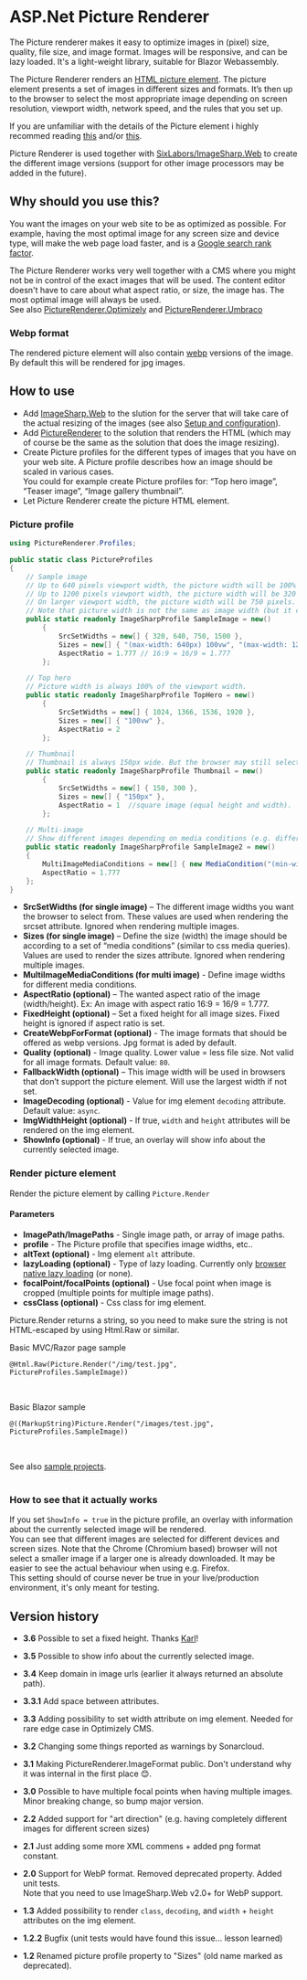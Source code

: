 # ASP.Net Picture Renderer
The Picture renderer makes it easy to optimize images in (pixel) size, quality, file size, and image format. 
Images will be responsive, and can be lazy loaded.
It's a light-weight library, suitable for Blazor Webassembly.

The Picture Renderer renders an [HTML picture element](https://webdesign.tutsplus.com/tutorials/quick-tip-how-to-use-html5-picture-for-responsive-images--cms-21015). The picture element presents a set of images in different sizes and formats. 
It’s then up to the browser to select the most appropriate image depending on screen resolution, viewport width, network speed, and the rules that you set up.

If you are unfamiliar with the details of the Picture element i highly recommed reading
 [this](https://webdesign.tutsplus.com/tutorials/quick-tip-how-to-use-html5-picture-for-responsive-images--cms-21015) and/or [this](https://www.smashingmagazine.com/2014/05/responsive-images-done-right-guide-picture-srcset/).

Picture Renderer is used together with [SixLabors/ImageSharp.Web](https://github.com/SixLabors/ImageSharp.Web) to create the different image versions (support for other image processors may be added in the future).

## Why should you use this?
You want the images on your web site to be as optimized as possible. For example, having the most optimal image for any screen size and device type, 
will make the web page load faster, 
and is a [Google search rank factor](https://developers.google.com/search/docs/advanced/guidelines/google-images#optimize-for-speed).
<br>
 
The Picture Renderer works very well together with a CMS where you might not be in control of the exact images that will be used. 
The content editor doesn't have to care about what aspect ratio, or size, the image has. The most optimal image will always be used.<br>
See also [PictureRenderer.Optimizely](https://github.com/ErikHen/PictureRenderer.Optimizely) and [PictureRenderer.Umbraco](https://github.com/ErikHen/PictureRenderer.Umbraco)


### Webp format
The rendered picture element will also contain [webp](https://developers.google.com/speed/webp/) versions of the image. By default this will be rendered for jpg images.

## How to use
* Add [ImageSharp.Web](https://www.nuget.org/packages/SixLabors.ImageSharp.Web/) to the slution for the server that will take care of the actual resizing of the images (see also [Setup and configuration](https://docs.sixlabors.com/articles/imagesharp.web/gettingstarted.html#setup-and-configuration)).
* Add [PictureRenderer](https://www.nuget.org/packages/PictureRenderer/) to the solution that renders the HTML (which may of course be the same as the solution that does the image resizing).
* Create Picture profiles for the different types of images that you have on your web site. A Picture profile describes how an image should be scaled in various cases. <br>
You could for example create Picture profiles for: “Top hero image”, “Teaser image”, “Image gallery thumbnail”.
* Let Picture Renderer create the picture HTML element.

### Picture profile
```c#
using PictureRenderer.Profiles;

public static class PictureProfiles
{
    // Sample image
    // Up to 640 pixels viewport width, the picture width will be 100% of the viewport minus 40 pixels.
    // Up to 1200 pixels viewport width, the picture width will be 320 pixels.
    // On larger viewport width, the picture width will be 750 pixels.
    // Note that picture width is not the same as image width (but it can be, on screens with a "device pixel ratio" of 1).
    public static readonly ImageSharpProfile SampleImage = new() 
        {
            SrcSetWidths = new[] { 320, 640, 750, 1500 },
            Sizes = new[] { "(max-width: 640px) 100vw", "(max-width: 1200px) 320px", "750px" },
            AspectRatio = 1.777 // 16:9 = 16/9 = 1.777
        };

    // Top hero
    // Picture width is always 100% of the viewport width.
    public static readonly ImageSharpProfile TopHero = new()
        {
            SrcSetWidths = new[] { 1024, 1366, 1536, 1920 },
            Sizes = new[] { "100vw" },
            AspectRatio = 2
        };

    // Thumbnail
    // Thumbnail is always 150px wide. But the browser may still select the 300px image for a high resolution screen (e.g. mobile or tablet screens).
    public static readonly ImageSharpProfile Thumbnail = new()
        {
            SrcSetWidths = new[] { 150, 300 },
            Sizes = new[] { "150px" },
            AspectRatio = 1  //square image (equal height and width).
        };

    // Multi-image
    // Show different images depending on media conditions (e.g. different image for mobile sized screen).
    public static readonly ImageSharpProfile SampleImage2 = new()
    {
        MultiImageMediaConditions = new[] { new MediaCondition("(min-width: 1200px)", 600), new MediaCondition("(min-width: 600px)", 300) },
        AspectRatio = 1.777
    };
}
```

* **SrcSetWidths (for single image)** – The different image widths you want the browser to select from. These values are used when rendering the srcset attribute. Ignored when rendering multiple images.
* **Sizes (for single image)** – Define the size (width) the image should be according to a set of “media conditions” (similar to css media queries). Values are used to render the sizes attribute. Ignored when rendering multiple images.
* **MultiImageMediaConditions (for multi image)** - Define image widths for different media conditions. 
* **AspectRatio (optional)** – The wanted aspect ratio of the image (width/height). Ex: An image with aspect ratio 16:9 = 16/9 = 1.777.
* **FixedHeight (optional)** – Set a fixed height for all image sizes. Fixed height is ignored if aspect ratio is set.
* **CreateWebpForFormat (optional)** - The image formats that should be offered as webp versions. Jpg format is aded by default.
* **Quality (optional)** - Image quality. Lower value = less file size. Not valid for all image formats. Default value: `80`.
* **FallbackWidth (optional)** – This image width will be used in browsers that don’t support the picture element. Will use the largest width if not set.
* **ImageDecoding (optional)** - Value for img element `decoding` attribute. Default value: `async`.
* **ImgWidthHeight (optional)** - If true, `width` and `height` attributes will be rendered on the img element.
* **ShowInfo (optional)** - If true, an overlay will show info about the currently selected image.

### Render picture element
Render the picture element by calling `Picture.Render`
<br>
#### Parameters
* **ImagePath/ImagePaths** - Single image path, or array of image paths.
* **profile** - The Picture profile that specifies image widths, etc..
* **altText (optional)** - Img element `alt` attribute.
* **lazyLoading (optional)** - Type of lazy loading. Currently only [browser native lazy loading](https://developer.mozilla.org/en-US/docs/Web/Performance/Lazy_loading#images_and_iframes) (or none).
* **focalPoint/focalPoints (optional)** - Use focal point when image is cropped (multiple points for multiple image paths). 
* **cssClass (optional)** - Css class for img element. 

Picture.Render returns a string, so you need to make sure the string is not HTML-escaped by using Html.Raw or similar.
<br> 

Basic MVC/Razor page sample
```
@Html.Raw(Picture.Render("/img/test.jpg", PictureProfiles.SampleImage)) 
```
<br>

Basic Blazor sample
```
@((MarkupString)Picture.Render("/images/test.jpg", PictureProfiles.SampleImage))
```

<br>

See also [sample projects](https://github.com/ErikHen/PictureRenderer.Samples).
<br><br>

### How to see that it actually works
If you set ```ShowInfo = true``` in the picture profile, an overlay with information about the currently selected image will be rendered.<br>
You can see that different images are selected for different devices and screen sizes. Note that the Chrome (Chromium based) browser will not select a smaller image if a larger one is already downloaded. It may be easier to see the actual behaviour when using e.g. Firefox.
<br>
This setting should of course never be true in your live/production environment, it's only meant for testing. 

## Version history
* **3.6** Possible to set a fixed height. Thanks [Karl](https://github.com/karlsvan)!
* **3.5** Possible to show info about the currently selected image.
* **3.4** Keep domain in image urls (earlier it always returned an absolute path).
* **3.3.1** Add space between attributes.
* **3.3** Adding possibility to set width attribute on img element. Needed for rare edge case in Optimizely CMS.
* **3.2** Changing some things reported as warnings by Sonarcloud.
* **3.1** Making PictureRenderer.ImageFormat public. Don't understand why it was internal in the first place 😊.

* **3.0** Possible to have multiple focal points when having multiple images. Minor breaking change, so bump major version. <br> 
* **2.2** Added support for "art direction" (e.g. having completely different images for different screen sizes) <br> 
* **2.1** Just adding some more XML commens + added png format constant. <br> 
* **2.0** Support for WebP format. Removed deprecated property. Added unit tests. <br> 
Note that you need to use ImageSharp.Web v2.0+ for WebP support.
* **1.3** Added possibility to render `class`, `decoding`, and `width` + `height` attributes on the img element. <br>
* **1.2.2** Bugfix (unit tests would have found this issue... lesson learned)<br>
* **1.2** Renamed picture profile property to "Sizes" (old name marked as deprecated).<br>
<br>
